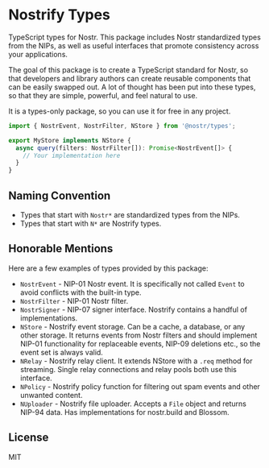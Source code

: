 # Nostrify Types

TypeScript types for Nostr. This package includes Nostr standardized types from the NIPs, as well as useful interfaces that promote consistency across your applications.

The goal of this package is to create a TypeScript standard for Nostr, so that developers and library authors can create reusable components that can be easily swapped out. A lot of thought has been put into these types, so that they are simple, powerful, and feel natural to use.

It is a types-only package, so you can use it for free in any project.

```ts
import { NostrEvent, NostrFilter, NStore } from '@nostr/types';

export MyStore implements NStore {
  async query(filters: NostrFilter[]): Promise<NostrEvent[]> {
    // Your implementation here
  }
}
```

## Naming Convention

- Types that start with `Nostr*` are standardized types from the NIPs.
- Types that start with `N*` are Nostrify types.

## Honorable Mentions

Here are a few examples of types provided by this package:

- `NostrEvent` - NIP-01 Nostr event. It is specifically not called `Event` to avoid conflicts with the built-in type.
- `NostrFilter` - NIP-01 Nostr filter.
- `NostrSigner` - NIP-07 signer interface. Nostrify contains a handful of implementations.
- `NStore` - Nostrify event storage. Can be a cache, a database, or any other storage. It returns events from Nostr filters and should implement NIP-01 functionality for replaceable events, NIP-09 deletions etc., so the event set is always valid.
- `NRelay` - Nostrify relay client. It extends NStore with a `.req` method for streaming. Single relay connections and relay pools both use this interface.
- `NPolicy` - Nostrify policy function for filtering out spam events and other unwanted content.
- `NUploader` - Nostrify file uploader. Accepts a `File` object and returns NIP-94 data. Has implementations for nostr.build and Blossom.

## License

MIT

